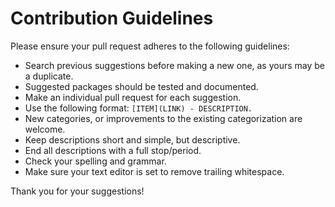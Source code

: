 # Contribution Guidelines

Please ensure your pull request adheres to the following guidelines:

- Search previous suggestions before making a new one, as yours may be a duplicate.
- Suggested packages should be tested and documented.
- Make an individual pull request for each suggestion.
- Use the following format: `[ITEM](LINK) - DESCRIPTION.`
- New categories, or improvements to the existing categorization are welcome.
- Keep descriptions short and simple, but descriptive.
- End all descriptions with a full stop/period.
- Check your spelling and grammar.
- Make sure your text editor is set to remove trailing whitespace.

Thank you for your suggestions!